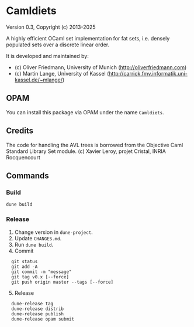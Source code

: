 Camldiets
==================

Version 0.3, Copyright (c) 2013-2025

A highly efficient OCaml set implementation for fat sets, i.e. densely populated sets over a discrete linear order.

It is developed and maintained by:
- (c) Oliver Friedmann, University of Munich (http://oliverfriedmann.com)
- (c) Martin Lange, University of Kassel (http://carrick.fmv.informatik.uni-kassel.de/~mlange/)

## OPAM

You can install this package via OPAM under the name `Camldiets`.


## Credits
The code for handling the AVL trees is borrowed from the Objective Caml Standard Library Set module.
(c) Xavier Leroy, projet Cristal, INRIA Rocquencourt


## Commands


### Build

```
dune build
```

### Release

1. Change version in `dune-project`.
2. Update `CHANGES.md`.
3. Run `dune build`.
4. Commit
```
  git status
  git add -A
  git commit -m "message"
  git tag v0.x [--force]
  git push origin master --tags [--force]
```
5. Release
```
  dune-release tag
  dune-release distrib
  dune-release publish
  dune-release opam submit
```  